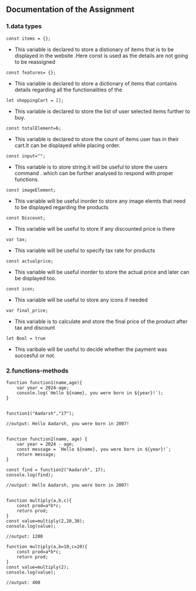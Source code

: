## Documentation of the Assignment

### **1.data types**


```const items = {};```

- This variable is declared to store a distionary of items that is to be displayed in the website .Here const is used as the details are not going to be reassigned

```const features= {};```

- This variable is declared to store a dictionary of items that contains details regarding all the functionalities of the 

```let shoppingCart = [];```

- This variable is declared to store the list of user selected items further to buy.

```const totalElement=6;```
 
- This variable is declared to store the count of items user has in their cart.It can be displayed while placing order.

```const input="";```

- This variable is to store string.it will be useful to store the users command . which can be further analysed to respond with proper functions.


```const imageElement;```

- This variable will be useful inorder to store any image elemts that need to be displayed regarding the products

```const Discount;```

- This variable will be useful to store if any discounted price is there

```var tax;```

- This variable will be useful to specify tax rate for products

```const actualprice;```

- This variable will be useful inorder to store the actual price and later can be displayed too.

```const icon;```

- This variable will be useful to store any icons if needed

```var final_price;```

- This variable is to calculate and store the final price of the product after tax and discount

```let Bool = true```

- This varibale will be useful to decide whether the payment was succesful or not.



### **2.functions-methods**


```
function function1(name,age){
    var year = 2024-age;
    console.log(`Hello ${name}, you were born in ${year}!`);
}


function1("Aadarsh","17");

//output: Hello Aadarsh, you were born in 2007!


function function2(name, age) {
    var year = 2024 - age;
    const message = `Hello ${name}, you were born in ${year}!`;
    return message;
}

const find = function2("Aadarsh", 17);
console.log(find);

//output: Hello Aadarsh, you were born in 2007!


function multiply(a,b,c){
    const prod=a*b*c;
    return prod;
}
const value=multiply(2,20,30);
console.log(value);

//output: 1200

function multiply(a,b=10,c=20){
    const prod=a*b*c;
    return prod;
}
const value=multiply(2);
console.log(value);

//output: 400

```


